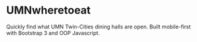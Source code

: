 # UMNwheretoeat
Quickly find what UMN Twin-Cities dining halls are open. Built mobile-first with Bootstrap 3 and OOP Javascript.

